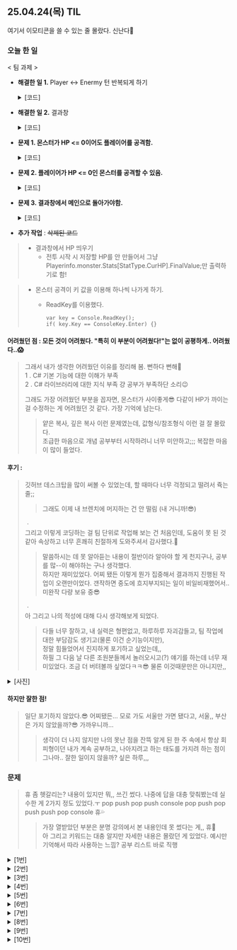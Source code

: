 ## 25.04.24(목) TIL
여기서 이모티콘을 쓸 수 있는 줄 몰랐다. 신난다🤗

### 오늘 한 일
< 팀 과제 >

* __해결한 일 1.__ Player <-> Enermy 턴 반복되게 하기

  <details>
    <summary>[코드]</summary>
    
      monster.Stats[StatType.CurHp].ModifyAllValue(damage); //Player 공격
      <생략>
      foreach (var monster in EnterBattleAction.MonsterSelectList) //몬스터 공격
       {
            float playerOriginHp = PlayerInfo.Monster.Stats[StatType.CurHp].FinalValue;
            PlayerInfo.Monster.Stats[StatType.CurHp].ModifyAllValue(monster.Stats[StatType.Attack].FinalValue);
            playerDead = PlayerInfo.Monster.Stats[StatType.CurHp].FinalValue <= 0 ? "Dead" : PlayerInfo.Monster.Stats[StatType.CurHp].FinalValue.ToString();

            if (playerDead == "Dead") //플레이어가 죽으면 출력 종료
            {
                //Dead일 때 break;
                isPlayerDead = (playerDead == "Dead");
                break;
            }
       }

      if (isAllMonstersDead) //몬스터가 다 죽었을 때
      {
          SubActionMap[1] = new ResultAction(true, new MainMenuAction());
          SubActionMap[1].Execute();
      }
      if(isPlayerDead)  //내가 죽었을 때
      {
          SubActionMap[1] = new ResultAction(false, new MainMenuAction());
          SubActionMap[1].Execute();
      }
  </details>
  
* __해결한 일 2.__ 결과창
  <details>
    <summary>[코드]</summary>
    
      if (isWin)
      {
      Console.WriteLine("Victort");
      Console.WriteLine($"풀숲에서 포켓몬을 {maxKey}마리 잡았다.");
  
      Console.WriteLine("[캐릭터 정보]");
      Console.WriteLine($"Lv.{PlayerInfo.Monster.Lv}  {PlayerInfo.Name}");
      Console.WriteLine($"HP {PlayerInfo.Monster.Stats[StatType.CurHp].FinalValue}");
      }
      else
      {
          Console.WriteLine("Defeat");
      }
  
      public static void SetmaxKey(int vaule) //포켓몬 몇마리 잡았는지 받아오기
      {
          maxKey = vaule;
      }

      <AttackSelectAction.cs>
      int maxKey = SubActionMap.Keys.Max(); //포켓몬 몇마리인지(최대) 받아서 ResultAction.cs에서 출력!
      ResultAction.SetmaxKey(maxKey);
  </details>
  
* __문제 1. 몬스터가 HP <= 0이어도 플레이어를 공격함.__
  <details>
    <summary>[코드]</summary>
    
      monster.Stats[StatType.CurHp].ModifyAllValue(damage); //Player 공격
      <생략>
      foreach (var monster in EnterBattleAction.MonsterSelectList) //몬스터 공격
       {
          if (monster.Stats[StatType.CurHp].FinalValue > 0) //몬스터가 살아있으면 공격
          {
              float playerOriginHp = PlayerInfo.Monster.Stats[StatType.CurHp].FinalValue;
              PlayerInfo.Monster.Stats[StatType.CurHp].ModifyAllValue(monster.Stats[StatType.Attack].FinalValue);
              playerDead = PlayerInfo.Monster.Stats[StatType.CurHp].FinalValue <= 0 ? "Dead" : PlayerInfo.Monster.Stats[StatType.CurHp].FinalValue.ToString();
          }
          else //몬스터가 죽으면 공격하지 않음.
          {
              continue;
          }
       }
  </details>
* __문제 2. 플레이어가 HP <= 0인 몬스터를 공격할 수 있음.__
  <details>
    <summary>[코드]</summary>
    
      Monster monster = EnterBattleAction.MonsterSelectList[i];
      if (monster.Stats[StatType.CurHp].FinalValue <= 0)
      {
          continue;
      }
  </details>
* __문제 3. 결과창에서 메인으로 돌아가야함.__
  <details>
    <summary>[코드]</summary>

      <AttackAction.cs>
      if (isAllMonstersDead) //몬스터가 다 죽었을 때
      {
          SubActionMap[1] = new ResultAction(true, new MainMenuAction());
          SubActionMap[1].Execute();
      }
      if(isPlayerDead)  //내가 죽었을 때
      {
          SubActionMap[1] = new ResultAction(false, new MainMenuAction());
          SubActionMap[1].Execute();
      }

      <result.cs>
      public ResultAction( IAction _prevAction)
      {
          PrevAction = _prevAction;
      }
  </details>
* __추가 작업__ : ~~삭제된 코드~~
> * 결과창에서 HP 띄우기
>   * 전투 시작 시 저장할 HP를 안 만들어서 그냥 Playerinfo.monster.Stats[StatType.CurHP].FinalValue;만 출력하기로 함!
    
> * 몬스터 공격이 키 값을 이용해 하나씩 나가게 하기.
>   * ReadKey를 이용했다.
>    
>         var key = Console.ReadKey();
>         if( key.Key == ConsoleKey.Enter) {}

#### 어려웠던 점 : 모든 것이 어려웠다. "특히 이 부분이 어려웠다!"는 없이 공평하게.. 어려웠다..😱   
> 그래서 내가 생각한 어려웠던 이유를 정리해 봄. 뻔하다 뻔해🔅   
> 1 . C# 기본 기능에 대한 이해가 부족   
> 2 . C# 라이브러리에 대한 지식 부족
> 걍 공부가 부족하단 소리😉   
>
> 그래도 가장 어려웠던 부분을 꼽자면, 몬스터가 사이좋게😎 다같이 HP가 까이는 걸 수정하는 게 어려웠던 것 같다. 가장 기억에 남는다.   
>> 얕은 복사, 깊은 복사 이런 문제였는데, 값형식/참조형식 이런 걸 잘 몰랐다.   
>> 조급한 마음으로 개념 공부부터 시작하려니 너무 미안하고;;; 복잡한 마음이 많이 들었다.

#### 후기 : 
> 깃허브 데스크탑을 많이 써볼 수 있었는데, 할 때마다 너무 걱정되고 떨려서 쥭는 줄;;   
>> 그래도 이제 내 브렌치에 머지하는 건 안 떨림 (내 거니까!😎)   
>
> ㆍ   
> 그리고 이렇게 코딩하는 걸 팀 단위로 작업해 보는 건 처음인데, 도움이 못 된 것 같아 속상하고 너무 흔쾌히 친절하게 도와주셔서 감사했다.🥺   
>> 말씀하시는 데 못 알아듣는 내용이 절반이라 알아야 할 게 천지구나, 공부를 많--이 해야하는 구나 생각했다.   
>> 하지만 재미있었다. 어찌 됐든 이렇게 뭔가 집중해서 결과까지 진행된 작업이 오랜만이었다. 갠작하면 중도에 흐지부지되는 일이 비일비재했어서..   
>> 미완작 다량 보유 중😎   
>
> ㆍ   
> 아 그리고 나의 적성에 대해 다시 생각해보게 되었다.   
>> 다들 너무 잘하고, 내 실력은 형편없고, 하루하루 자괴감들고, 팀 작업에 대한 부담감도 생기고(물론 이건 순기능이지만),   
>> 정말 힘들었어서 진지하게 포기하고 싶었는데,,   
>> 하필 그 다음 날 다른 조원분들께서 놀러오시고(?) 얘기를 하는데 너무 재미있었다. 조금 더 버텨볼까 싶었다ㅋㅋ😎 물론 이것때문만은 아니지만,,   
<details>
  <summary>[사진]</summary>

  ![image](https://github.com/user-attachments/assets/a69562ee-8ab0-4c5e-a690-fb6eb90eac4e)
  ![image](https://github.com/user-attachments/assets/5054ecc0-eab4-44e1-86f2-37b2d73d7730)

</details>

#### 하지만 잘한 점!
> 일단 포기하지 않았다.😎 어찌됐든... 모로 가도 서울만 가면 됐다고, 서울,, 부산은 가지 않았을까?😎 가까우니까...   
>> 생각이 더 나지 않지만 나의 못난 점을 잔뜩 알게 된 한 주 속에서 항상 회피형이던 내가 계속 공부하고, 나아지려고 하는 태도를 가지려 하는 점이 그나마.. 잘한 일이지 않을까? 싶은 하루,,,

### 문제
> 휴 좀 헷갈리는? 내용이 있지만 뭐,, 쓰긴 썼다. 나중에 답을 대충 맞춰봤는데 실수한 게 2가지 정도 있었다.ㅜ pop push pop push console pop push pop push push pop console 휴💦   
>> 가장 열받았던 부분은 분명 강의에서 본 내용인데 못 썼다는 게,, 휴💨   
>> 아 그리고 키워드는 대충 알지만 자세한 내용은 몰랐던 게 있었다. 예시만 기억해서 따라 사용하는 느낌? 공부 리스트 바로 직행

<details>
<summary>[1번]</summary>  
Q. 정수형 배열을 입력받아 배열의 모든 요소의 합을 출력하는 함수를 완성해주세요.

    static int Sum(int[] arr)
    {
        int sum = 0;
        for (int i = 0; i < arr.Length; i++)
        {
            sum += arr[i];
        }
        return sum;
    }

    static void Main(string[] args)
    {
        int[] ints = { 3, 6, 7, 9 };
        Console.WriteLine(Sum(ints));
    }
</details>

<details>
<summary>[2번]</summary>
Q. 다음 결과를 출력하도록 아래 밑줄 친 곳들의 코드를 완성하세요.
10
210

    private static void Add(int i,ref int result)
    {
        result += i;
    }
    static void Main(string[] args)
    {
        int total = 10;
        Console.WriteLine(total);
        Add(200, ref total);
        Console.WriteLine(total);
    }

</details>

<details>
<summary>[3번]</summary>
다음 코드에서는 오류가 발생합니다.
잘못된 것은 무엇인지 설명해보시오.
    class Square
    {
        float width;
        float height;
    
        float Area() { return width * height; }
    }

    class Program
    {
        static void Main(string[] args)
        {
            Square box = new Square();
            Console.WriteLine(box.Area());
        }
    }

제출한 답 : 기본적으로 선언을 안 했다면 private이 지정되는데 Square클래스가 아닌 다른 클래스에서 사용하려면, public으로 선언해주어야 하기 때문이다.
</details>

<details>
<summary>[4번]</summary>
다음 코드의 출력 결과를 작성하고, x의 값이 순서대로 어떻게 변화하는지 작성해주세요.
  
    class Program
    {
        static void Main(string[] args)
        {
            int x = 2;
            int y = 3;
            
            x += x * ++y;
            
            Console.WriteLine(x++);
        }
    }

제출한 답 : 처음 x는 2이고, x에 2 * 4의 값을 더함으로써 10이될것입니다. 정답 : 10   
Console에서는 10으로 출력 후 1을 더해 다음 x를 출력한다면 11이 될 것입니다
</details>

<details>
<summary>[5번]</summary>
계속해서 정수를 입력받아 홀수인지 짝수인지 구분해주는 프로그램을 작성해보세요.   
정수가 아닌 데이터를 입력받으면 프로그램이 종료되도록 만들어보세요.

    class Program
    {
        static void Main(string[] args)
        {
            while (true)
            {
                Console.WriteLine("숫자를 입력하세요.");
                string answer = Console.ReadLine();
    
                bool isSuccess = int.TryParse(answer, out int result);
    
                if (!isSuccess)
                {
                    break;
                }
                else
                {
                    int input;
                    input = int.Parse(answer);
                    int evenNum = input % 2;
                    if (evenNum == 0)
                    {
                        Console.WriteLine("짝수입니다");
                    }
                    else
                    {
                        Console.WriteLine("홀수입니다");                    
                    }
                }
            }
        }
    }
</details>

<details>
<summary>[6번]</summary>
다음의 코드가 아래의 결과를 출력할 수 있도록
2 3 4 5 6 7 8
밑줄 부분을 채워 코드를 완성해주세요.

    class Program
    {

        static void Main(string[] args)
        {
            int[] intArr = { 4, 7, 2, 5, 6, 8, 3 };

            Array.Sort(intArr);

            foreach(int i in intArr)
            {
                Console.Write(i + " ");
            }
        }
    }
</details>

<details>
<summary>[7번]</summary>
다음 코드의 출력 결과를 작성하고, 왜 그렇게 되는지 이유를 설명해주세요.

    class Program
    {
        public class Unit
        {
            public virtual void Move()
            {
                Console.WriteLine("두발로 걷기");
            }
    
            public void Attack()
            {
                Console.WriteLine("Unit 공격");
            }
        }
    
        public class Marine : Unit
        {
    
        }
    
        public class Zergling : Unit
        {
            public override void Move()
            {
                Console.WriteLine("네발로 걷기");
            }
        }
    
        static void Main(string[] args)
        {
            Zergling zerg = new Zergling();
            zerg.Move();
        }
    }
제출한 답 : 네발로 걷기

오버라이딩   
zergling 클래스는 Unity의 자식 클래스이며, zerglin 클래스의 Move는 Unit클래스의 Move를 재정의하고 있기 때문입니다.
</details>

<details>
<summary>[8번]</summary>
그림과 같은 트리가 있습니다.   
이 트리를   
**깊이우선탐색(DFS, Depth-First Search)**으로 검색했을 때의 방문하는 순서와   
**너비우선탐색(BFS, Breadth-First Search)**으로 검색했을 때 방문하는 순서를 적어주세요.   
  
![image](https://github.com/user-attachments/assets/5392006f-3f21-4f59-ad77-3950203c93b9)

제출한 답 :   
~~깊이우선탐색 1->3->6->9->->6->3->7->3->1->4->8->4->1->2->5~~   
~~너비우선탐색 1->2->1->3->1->4->1->5->1->3->6->3->7->3->6->9->6->3->1->4->8~~

깊이우선탐색 : 1-2-3-4-9-7-4-8-5
</details>

<details>
<summary>[9번]</summary>
다음 코드의 출력 결과를 작성하고, 왜 그렇게 되는지 이유를 설명해주세요.

    class Program
    {
        static void Main(string[] args)
        {
            Stack<int> stack = new Stack<int>();
    
            stack.Push(1);
            stack.Push(2);
            stack.Push(3);
            stack.Pop();
            Console.WriteLine(stack.Pop());
            stack.Push(4);
            stack.Push(5);
    
            while (stack.Count > 0)
                Console.WriteLine(stack.Pop());
        }
    }
    
제출한 답 : 
3   
5   
4   
2    
1   
1넣고, 그 위에 2 넣고, 그 위에 3 넣고, pop하면 3 출력되고,   
그 위에 4넣고, 5넣고 스택카운트가 0이되기 전까지 pop하면 5,4,2,1이 나온다.

답 :
2   
5   
4   
1   
</details>

<details>
<summary>[10번]</summary>
  
**유저의 숫자 입력을 받아오고 이것을 오름차순으로 정렬시키는 알고리즘을 직접 구현**하세요.
(기본 제공 함수(닷넷 API) 사용 금지)

제출한 답 : 미완성

</details>
